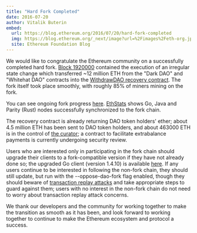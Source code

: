 ```yaml
---
title: "Hard Fork Completed"
date: 2016-07-20
author: Vitalik Buterin
embed:
  url: https://blog.ethereum.org/2016/07/20/hard-fork-completed
  img: https://blog.ethereum.org/_next/image?url=%2Fimages%2Feth-org.jpeg&w=1080&q=75
  site: Ethereum Foundation Blog
---
```


We would like to congratulate the Ethereum community on a successfully completed hard fork. [Block 1920000](http://etherscan.io/block/1920000) contained the execution of an irregular state change which transferred ~12 million ETH from the "Dark DAO" and "Whitehat DAO" contracts into the [WithdrawDAO recovery contract](https://etherscan.io/address/0xbf4ed7b27f1d666546e30d74d50d173d20bca754). The fork itself took place smoothly, with roughly 85% of miners mining on the fork.

You can see ongoing fork progress [here](http://fork.ethstats.net/). [EthStats](https://ethstats.net/) shows Go, Java and Parity (Rust) nodes successfully synchronized to the fork chain.

The recovery contract is already returning DAO token holders' ether; about 4.5 million ETH has been sent to DAO token holders, and about 463000 ETH is in the control of [the curator](https://etherscan.io/address/0xda4a4626d3e16e094de3225a751aab7128e96526); a contract to facilitate extrabalance payments is currently undergoing security review.

Users who are interested only in participating in the fork chain should upgrade their clients to a fork-compatible version if they have not already done so; the upgraded Go client (version 1.4.10) is available [here](https://github.com/ethereum/go-ethereum/releases/tag/v1.4.10). If any users continue to be interested in following the non-fork chain, they should still update, but run with the \--oppose-dao-fork flag enabled, though they should beware of [transaction replay attacks](https://medium.com/@timonrapp/how-to-deal-with-the-ethereum-replay-attack-3fd44074a6d8#.ocsfgea7l) and take appropriate steps to guard against them; users with no interest in the non-fork chain do not need to worry about transaction replay attack concerns.

We thank our developers and the community for working together to make the transition as smooth as it has been, and look forward to working together to continue to make the Ethereum ecosystem and protocol a success.
